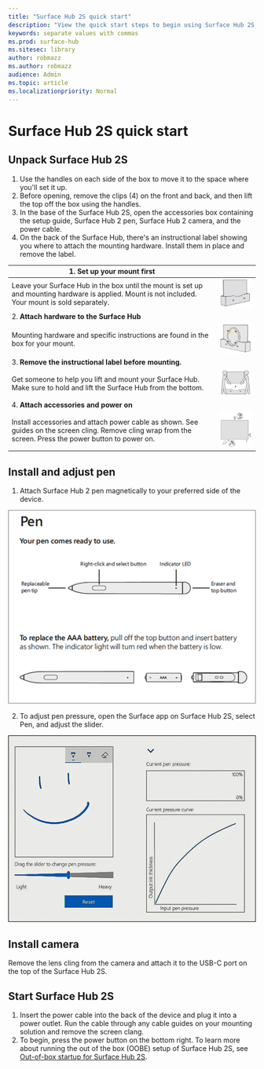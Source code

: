 ```yaml
---
title: "Surface Hub 2S quick start"
description: "View the quick start steps to begin using Surface Hub 2S."
keywords: separate values with commas
ms.prod: surface-hub
ms.sitesec: library
author: robmazz
ms.author: robmazz
audience: Admin
ms.topic: article
ms.localizationpriority: Normal
---
```


# Surface Hub 2S quick start 

## Unpack Surface Hub 2S

1. Use the handles on each side of the box to move it to the space where you'll set it up.
2. Before opening, remove the clips (4) on the front and back, and then lift the top off the box using the handles.
3. In the base of the Surface Hub 2S, open the accessories box containing the setup guide, Surface Hub 2 pen, Surface Hub 2 camera, and the power cable.
4. On the back of the Surface Hub, there's an instructional label showing you where to attach the mounting hardware. Install them in place and remove the label.

| 1. **Set up your mount first** | |
|------ | -------- |
| Leave your Surface Hub in the box until the mount is set up and mounting hardware is applied. Mount is not included. Your mount is sold separately. | ![* Set up your mount first *](images/sh2-setup-1.png) <br> |
| 2. **Attach hardware to the Surface Hub** | |
| Mounting hardware and specific instructions are found in the box for your mount. | ![* Attach hardware to the Surface Hub *](images/sh2-setup-2.png) <br> |
| 3. **Remove the instructional label before mounting.** | |
| Get someone to help you lift and mount your Surface Hub. Make sure to hold and lift the Surface Hub from the bottom. | ![* Remove the instructional label before mounting *](images/sh2-setup-3.png) <br> |
| 4. **Attach accessories and power on** | |
| Install accessories and attach power cable as shown. See guides on the screen cling. Remove cling wrap from the screen. Press the power button to power on. | ![* Attach accessories and power on *](images/sh2-setup-4.png) <br> |

## Install and adjust pen 

1. Attach Surface Hub 2 pen magnetically to your preferred side of the device.

![*Surface Hub 2 pen comes ready to use. To replace AAA battery, pull off the top button and insert battery as shown. The indicator light will turn red when the battery is low.*](images/sh2-pen.png) <br>

2. To adjust pen pressure, open the Surface app on Surface Hub 2S, select Pen, and adjust the slider.

![*Adjust the slider to change pen pressure *](images/sh2-pen-pressure.png) <br>

## Install camera
Remove the lens cling from the camera and attach it to the USB-C port on the top of the Surface Hub 2S.

## Start Surface Hub 2S

1. Insert the power cable into the back of the device and plug it into a power outlet. Run the cable through any cable guides on your mounting solution and remove the screen clang.
2. To begin, press the power button on the bottom right. To learn more about running the out of the box (OOBE) setup of Surface Hub 2S, see [Out-of-box startup for Surface Hub 2S](surface-hub-2s-startup.md).
